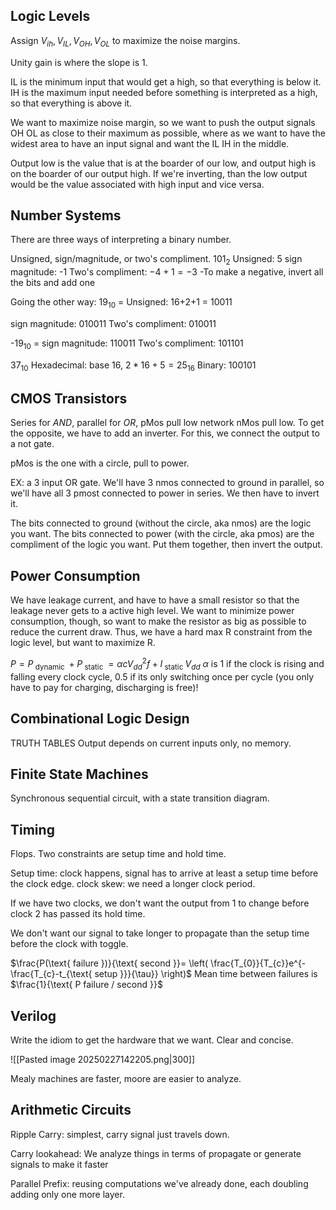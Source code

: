 ## Logic Levels
Assign $V_{ih},V_{IL},V_{OH},V_{OL}$ to maximize the noise margins. 

Unity gain is where the slope is $1$.

IL is the minimum input that would get a high, so that everything is below it. 
IH is the maximum input needed before something is interpreted as a high, so that everything is above it.

We want to maximize noise margin, so we want to push the output signals OH OL as close to their maximum as possible, where as we want to have the widest area to have an input signal and want the IL IH in the middle.

Output low is the value that is at the boarder of our low, and output high is on the boarder of our output high. If we're inverting, than the low output would be the value associated with high input and vice versa.
## Number Systems

There are three ways of interpreting a binary number.

Unsigned, sign/magnitude, or two's compliment.
101$_{2}$ 
Unsigned: 5
sign magnitude: -1
Two's compliment: $-4+1=-3$
	-To make a negative, invert all the bits and add one

Going the other way:
19$_{10}$ = 
Unsigned: 16+2+1 = $10011$

sign magnitude: 010011
Two's compliment: 010011

-19$_{10}$ = 
sign magnitude: 110011
Two's compliment: 101101

$37_{10}$
Hexadecimal: base 16, $2*16+5=25_{16}$
Binary: $100101$

## CMOS Transistors

Series for $AND$, parallel for $OR$,
pMos pull low network
nMos pull low. To get the opposite, we have to add an inverter. For this, we connect the output to a not gate.

pMos is the one with a circle, pull to power.

EX: a 3 input OR gate. 
We'll have 3 nmos connected to ground in parallel, so we'll have all 3 pmost connected to power in series. We then have to invert it.


The bits connected to ground (without the circle, aka nmos) are the logic you want. The bits connected to power (with the circle, aka pmos) are the compliment of the logic you want. Put them together, then invert the output. 

## Power Consumption
We have leakage current, and have to have a small resistor so that the leakage never gets to a active high level. We want to minimize power consumption, though, so want to make the resistor as big as possible to reduce the current draw. Thus, we have a hard max R constraint from the logic level, but want to maximize R. 

$P=P_{\text{ dynamic }}+P_{\text{ static }}=\alpha cV_{dd}^{2}f+I_{\text{ static }}V_{dd}$
$\alpha$ is 1 if the clock is rising and falling every clock cycle,
0.5 if its only switching once per cycle (you only have to pay for charging, discharging is free)!

## Combinational Logic Design
TRUTH TABLES
Output depends on current inputs only, no memory. 


## Finite State Machines
Synchronous sequential circuit, with a state transition diagram.

## Timing
Flops. Two constraints are setup time and hold time. 

Setup time: clock happens, signal has to arrive at least a setup time before the clock edge. clock skew: we need a longer clock period. 

If we have two clocks, we don't want the output from 1 to change before clock 2 has passed its hold time.

We don't want our signal to take longer to propagate than the setup time before the clock with toggle.

$\frac{P(\text{ failure })}{\text{ second }}= \left( \frac{T_{0}}{T_{c}}e^{-\frac{T_{c}-t_{\text{ setup }}}{\tau}} \right)$
Mean time between failures is $\frac{1}{\text{ P failure / second }}$

## Verilog
Write the idiom to get the hardware that we want. Clear and concise.

![[Pasted image 20250227142205.png|300]]


Mealy machines are faster, moore are easier to analyze. 


## Arithmetic Circuits

Ripple Carry: simplest, carry signal just travels down.

Carry lookahead: We analyze things in terms of propagate or generate signals to make it faster

Parallel Prefix: reusing computations we've already done, each doubling adding only one more layer. 
